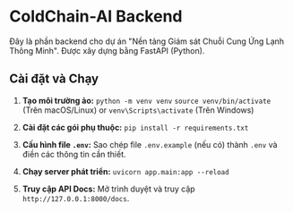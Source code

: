 # ColdChain-AI Backend

Đây là phần backend cho dự án "Nền tảng Giám sát Chuỗi Cung Ứng Lạnh Thông Minh".
Được xây dựng bằng FastAPI (Python).

## Cài đặt và Chạy

1.  **Tạo môi trường ảo:**
    `python -m venv venv`
    `source venv/bin/activate` (Trên macOS/Linux) or `venv\Scripts\activate` (Trên Windows)

2.  **Cài đặt các gói phụ thuộc:**
    `pip install -r requirements.txt`

3.  **Cấu hình file `.env`:**
    Sao chép file `.env.example` (nếu có) thành `.env` và điền các thông tin cần thiết.

4.  **Chạy server phát triển:**
    `uvicorn app.main:app --reload`

5.  **Truy cập API Docs:**
    Mở trình duyệt và truy cập `http://127.0.0.1:8000/docs`.
